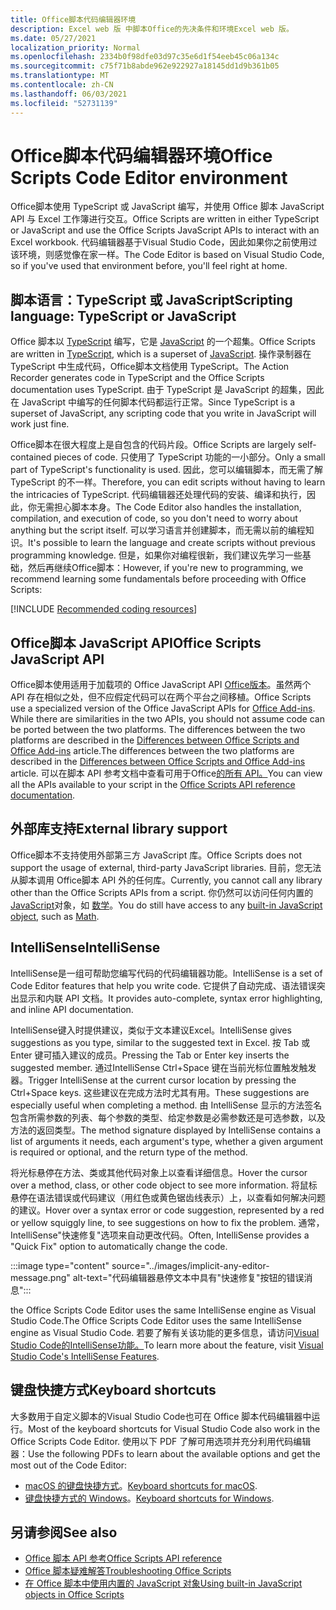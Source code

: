 ```yaml
---
title: Office脚本代码编辑器环境
description: Excel web 版 中脚本Office的先决条件和环境Excel web 版。
ms.date: 05/27/2021
localization_priority: Normal
ms.openlocfilehash: 2334b0f98dfe03d97c35e6d1f54eeb45c06a134c
ms.sourcegitcommit: c75f71b8abde962e922927a18145dd1d9b361b05
ms.translationtype: MT
ms.contentlocale: zh-CN
ms.lasthandoff: 06/03/2021
ms.locfileid: "52731139"
---
```

# <a name="office-scripts-code-editor-environment"></a><span data-ttu-id="9a472-103">Office脚本代码编辑器环境</span><span class="sxs-lookup"><span data-stu-id="9a472-103">Office Scripts Code Editor environment</span></span>

<span data-ttu-id="9a472-104">Office脚本使用 TypeScript 或 JavaScript 编写，并使用 Office 脚本 JavaScript API 与 Excel 工作簿进行交互。</span><span class="sxs-lookup"><span data-stu-id="9a472-104">Office Scripts are written in either TypeScript or JavaScript and use the Office Scripts JavaScript APIs to interact with an Excel workbook.</span></span> <span data-ttu-id="9a472-105">代码编辑器基于Visual Studio Code，因此如果你之前使用过该环境，则感觉像在家一样。</span><span class="sxs-lookup"><span data-stu-id="9a472-105">The Code Editor is based on Visual Studio Code, so if you've used that environment before, you'll feel right at home.</span></span>

## <a name="scripting-language-typescript-or-javascript"></a><span data-ttu-id="9a472-106">脚本语言：TypeScript 或 JavaScript</span><span class="sxs-lookup"><span data-stu-id="9a472-106">Scripting language: TypeScript or JavaScript</span></span>

<span data-ttu-id="9a472-107">Office 脚本以 [TypeScript](https://www.typescriptlang.org/docs/home.html) 编写，它是 [JavaScript](https://developer.mozilla.org/docs/Web/JavaScript) 的一个超集。</span><span class="sxs-lookup"><span data-stu-id="9a472-107">Office Scripts are written in [TypeScript](https://www.typescriptlang.org/docs/home.html), which is a superset of [JavaScript](https://developer.mozilla.org/docs/Web/JavaScript).</span></span> <span data-ttu-id="9a472-108">操作录制器在 TypeScript 中生成代码，Office脚本文档使用 TypeScript。</span><span class="sxs-lookup"><span data-stu-id="9a472-108">The Action Recorder generates code in TypeScript and the Office Scripts documentation uses TypeScript.</span></span> <span data-ttu-id="9a472-109">由于 TypeScript 是 JavaScript 的超集，因此在 JavaScript 中编写的任何脚本代码都运行正常。</span><span class="sxs-lookup"><span data-stu-id="9a472-109">Since TypeScript is a superset of JavaScript, any scripting code that you write in JavaScript will work just fine.</span></span>

<span data-ttu-id="9a472-110">Office脚本在很大程度上是自包含的代码片段。</span><span class="sxs-lookup"><span data-stu-id="9a472-110">Office Scripts are largely self-contained pieces of code.</span></span> <span data-ttu-id="9a472-111">只使用了 TypeScript 功能的一小部分。</span><span class="sxs-lookup"><span data-stu-id="9a472-111">Only a small part of TypeScript's functionality is used.</span></span> <span data-ttu-id="9a472-112">因此，您可以编辑脚本，而无需了解 TypeScript 的不一样。</span><span class="sxs-lookup"><span data-stu-id="9a472-112">Therefore, you can edit scripts without having to learn the intricacies of TypeScript.</span></span> <span data-ttu-id="9a472-113">代码编辑器还处理代码的安装、编译和执行，因此，你无需担心脚本本身。</span><span class="sxs-lookup"><span data-stu-id="9a472-113">The Code Editor also handles the installation, compilation, and execution of code, so you don't need to worry about anything but the script itself.</span></span> <span data-ttu-id="9a472-114">可以学习语言并创建脚本，而无需以前的编程知识。</span><span class="sxs-lookup"><span data-stu-id="9a472-114">It's possible to learn the language and create scripts without previous programming knowledge.</span></span> <span data-ttu-id="9a472-115">但是，如果你对编程很新，我们建议先学习一些基础，然后再继续Office脚本：</span><span class="sxs-lookup"><span data-stu-id="9a472-115">However, if you're new to programming, we recommend learning some fundamentals before proceeding with Office Scripts:</span></span>

[!INCLUDE [Recommended coding resources](../includes/coding-basics-references.md)]

## <a name="office-scripts-javascript-api"></a><span data-ttu-id="9a472-116">Office脚本 JavaScript API</span><span class="sxs-lookup"><span data-stu-id="9a472-116">Office Scripts JavaScript API</span></span>

<span data-ttu-id="9a472-117">Office脚本使用适用于加载项的 Office JavaScript API [Office版本](/office/dev/add-ins/overview/index)。虽然两个 API 存在相似之处，但不应假定代码可以在两个平台之间移植。</span><span class="sxs-lookup"><span data-stu-id="9a472-117">Office Scripts use a specialized version of the Office JavaScript APIs for [Office Add-ins](/office/dev/add-ins/overview/index). While there are similarities in the two APIs, you should not assume code can be ported between the two platforms.</span></span> <span data-ttu-id="9a472-118">The differences between the two platforms are described in the [Differences between Office Scripts and Office Add-ins](../resources/add-ins-differences.md#apis) article.</span><span class="sxs-lookup"><span data-stu-id="9a472-118">The differences between the two platforms are described in the [Differences between Office Scripts and Office Add-ins](../resources/add-ins-differences.md#apis) article.</span></span> <span data-ttu-id="9a472-119">可以在脚本 API 参考文档中查看可用于Office[的所有 API。](/javascript/api/office-scripts/overview)</span><span class="sxs-lookup"><span data-stu-id="9a472-119">You can view all the APIs available to your script in the [Office Scripts API reference documentation](/javascript/api/office-scripts/overview).</span></span>

## <a name="external-library-support"></a><span data-ttu-id="9a472-120">外部库支持</span><span class="sxs-lookup"><span data-stu-id="9a472-120">External library support</span></span>

<span data-ttu-id="9a472-121">Office脚本不支持使用外部第三方 JavaScript 库。</span><span class="sxs-lookup"><span data-stu-id="9a472-121">Office Scripts does not support the usage of external, third-party JavaScript libraries.</span></span> <span data-ttu-id="9a472-122">目前，您无法从脚本调用 Office脚本 API 外的任何库。</span><span class="sxs-lookup"><span data-stu-id="9a472-122">Currently, you cannot call any library other than the Office Scripts APIs from a script.</span></span> <span data-ttu-id="9a472-123">你仍然可以访问任何内置的 [JavaScript](../develop/javascript-objects.md)对象，如 [数学](https://developer.mozilla.org/docs/Web/JavaScript/Reference/Global_Objects/Math)。</span><span class="sxs-lookup"><span data-stu-id="9a472-123">You do still have access to any [built-in JavaScript object](../develop/javascript-objects.md), such as [Math](https://developer.mozilla.org/docs/Web/JavaScript/Reference/Global_Objects/Math).</span></span>

## <a name="intellisense"></a><span data-ttu-id="9a472-124">IntelliSense</span><span class="sxs-lookup"><span data-stu-id="9a472-124">IntelliSense</span></span>

<span data-ttu-id="9a472-125">IntelliSense是一组可帮助您编写代码的代码编辑器功能。</span><span class="sxs-lookup"><span data-stu-id="9a472-125">IntelliSense is a set of Code Editor features that help you write code.</span></span> <span data-ttu-id="9a472-126">它提供了自动完成、语法错误突出显示和内联 API 文档。</span><span class="sxs-lookup"><span data-stu-id="9a472-126">It provides auto-complete, syntax error highlighting, and inline API documentation.</span></span>

<span data-ttu-id="9a472-127">IntelliSense键入时提供建议，类似于文本建议Excel。</span><span class="sxs-lookup"><span data-stu-id="9a472-127">IntelliSense gives suggestions as you type, similar to the suggested text in Excel.</span></span> <span data-ttu-id="9a472-128">按 Tab 或 Enter 键可插入建议的成员。</span><span class="sxs-lookup"><span data-stu-id="9a472-128">Pressing the Tab or Enter key inserts the suggested member.</span></span> <span data-ttu-id="9a472-129">通过IntelliSense Ctrl+Space 键在当前光标位置触发触发器。</span><span class="sxs-lookup"><span data-stu-id="9a472-129">Trigger IntelliSense at the current cursor location by pressing the Ctrl+Space keys.</span></span> <span data-ttu-id="9a472-130">这些建议在完成方法时尤其有用。</span><span class="sxs-lookup"><span data-stu-id="9a472-130">These suggestions are especially useful when completing a method.</span></span> <span data-ttu-id="9a472-131">由 IntelliSense 显示的方法签名包含所需参数的列表、每个参数的类型、给定参数是必需参数还是可选参数，以及方法的返回类型。</span><span class="sxs-lookup"><span data-stu-id="9a472-131">The method signature displayed by IntelliSense contains a list of arguments it needs, each argument's type, whether a given argument is required or optional, and the return type of the method.</span></span>

<span data-ttu-id="9a472-132">将光标悬停在方法、类或其他代码对象上以查看详细信息。</span><span class="sxs-lookup"><span data-stu-id="9a472-132">Hover the cursor over a method, class, or other code object to see more information.</span></span> <span data-ttu-id="9a472-133">将鼠标悬停在语法错误或代码建议（用红色或黄色锯齿线表示）上，以查看如何解决问题的建议。</span><span class="sxs-lookup"><span data-stu-id="9a472-133">Hover over a syntax error or code suggestion, represented by a red or yellow squiggly line, to see suggestions on how to fix the problem.</span></span> <span data-ttu-id="9a472-134">通常，IntelliSense"快速修复"选项来自动更改代码。</span><span class="sxs-lookup"><span data-stu-id="9a472-134">Often, IntelliSense provides a "Quick Fix" option to automatically change the code.</span></span>

:::image type="content" source="../images/implicit-any-editor-message.png" alt-text="代码编辑器悬停文本中具有&quot;快速修复&quot;按钮的错误消息":::

<span data-ttu-id="9a472-136">the Office Scripts Code Editor uses the same IntelliSense engine as Visual Studio Code.</span><span class="sxs-lookup"><span data-stu-id="9a472-136">The Office Scripts Code Editor uses the same IntelliSense engine as Visual Studio Code.</span></span> <span data-ttu-id="9a472-137">若要了解有关该功能的更多信息，请访问[Visual Studio Code的IntelliSense功能。](https://code.visualstudio.com/docs/editor/intellisense#_intellisense-features)</span><span class="sxs-lookup"><span data-stu-id="9a472-137">To learn more about the feature, visit [Visual Studio Code's IntelliSense Features](https://code.visualstudio.com/docs/editor/intellisense#_intellisense-features).</span></span>

## <a name="keyboard-shortcuts"></a><span data-ttu-id="9a472-138">键盘快捷方式</span><span class="sxs-lookup"><span data-stu-id="9a472-138">Keyboard shortcuts</span></span>

<span data-ttu-id="9a472-139">大多数用于自定义脚本的Visual Studio Code也可在 Office 脚本代码编辑器中运行。</span><span class="sxs-lookup"><span data-stu-id="9a472-139">Most of the keyboard shortcuts for Visual Studio Code also work in the Office Scripts Code Editor.</span></span> <span data-ttu-id="9a472-140">使用以下 PDF 了解可用选项并充分利用代码编辑器：</span><span class="sxs-lookup"><span data-stu-id="9a472-140">Use the following PDFs to learn about the available options and get the most out of the Code Editor:</span></span>

- <span data-ttu-id="9a472-141">[macOS 的键盘快捷方式](https://code.visualstudio.com/shortcuts/keyboard-shortcuts-macos.pdf)。</span><span class="sxs-lookup"><span data-stu-id="9a472-141">[Keyboard shortcuts for macOS](https://code.visualstudio.com/shortcuts/keyboard-shortcuts-macos.pdf).</span></span>
- <span data-ttu-id="9a472-142">[键盘快捷方式的 Windows](https://code.visualstudio.com/shortcuts/keyboard-shortcuts-windows.pdf)。</span><span class="sxs-lookup"><span data-stu-id="9a472-142">[Keyboard shortcuts for Windows](https://code.visualstudio.com/shortcuts/keyboard-shortcuts-windows.pdf).</span></span>

## <a name="see-also"></a><span data-ttu-id="9a472-143">另请参阅</span><span class="sxs-lookup"><span data-stu-id="9a472-143">See also</span></span>

- [<span data-ttu-id="9a472-144">Office 脚本 API 参考</span><span class="sxs-lookup"><span data-stu-id="9a472-144">Office Scripts API reference</span></span>](/javascript/api/office-scripts/overview)
- [<span data-ttu-id="9a472-145">Office 脚本疑难解答</span><span class="sxs-lookup"><span data-stu-id="9a472-145">Troubleshooting Office Scripts</span></span>](../testing/troubleshooting.md)
- [<span data-ttu-id="9a472-146">在 Office 脚本中使用内置的 JavaScript 对象</span><span class="sxs-lookup"><span data-stu-id="9a472-146">Using built-in JavaScript objects in Office Scripts</span></span>](../develop/javascript-objects.md)
